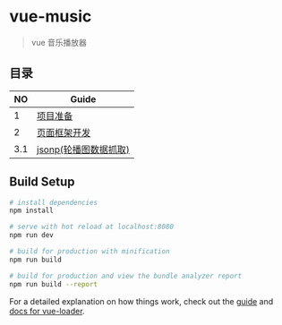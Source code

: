 # vue-music

> vue 音乐播放器


## 目录


NO| Guide |
---| --- | 
 1 |  [项目准备](./notes/1.1_intro.md)  |
 2 | [页面框架开发](./notes/2.1_skeleton.md) |
 3.1 | [jsonp(轮播图数据抓取)](./notes/3.1_jsonp.md) |





## Build Setup

``` bash
# install dependencies
npm install

# serve with hot reload at localhost:8080
npm run dev

# build for production with minification
npm run build

# build for production and view the bundle analyzer report
npm run build --report
```

For a detailed explanation on how things work, check out the [guide](http://vuejs-templates.github.io/webpack/) and [docs for vue-loader](http://vuejs.github.io/vue-loader).
